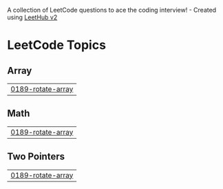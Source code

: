 A collection of LeetCode questions to ace the coding interview! - Created using [LeetHub v2](https://github.com/arunbhardwaj/LeetHub-2.0)
<!---LeetCode Topics Start-->
# LeetCode Topics
## Array
|  |
| ------- |
| [0189-rotate-array](https://github.com/AmanVilvas/DSA-CPP/tree/master/0189-rotate-array) |
## Math
|  |
| ------- |
| [0189-rotate-array](https://github.com/AmanVilvas/DSA-CPP/tree/master/0189-rotate-array) |
## Two Pointers
|  |
| ------- |
| [0189-rotate-array](https://github.com/AmanVilvas/DSA-CPP/tree/master/0189-rotate-array) |
<!---LeetCode Topics End-->